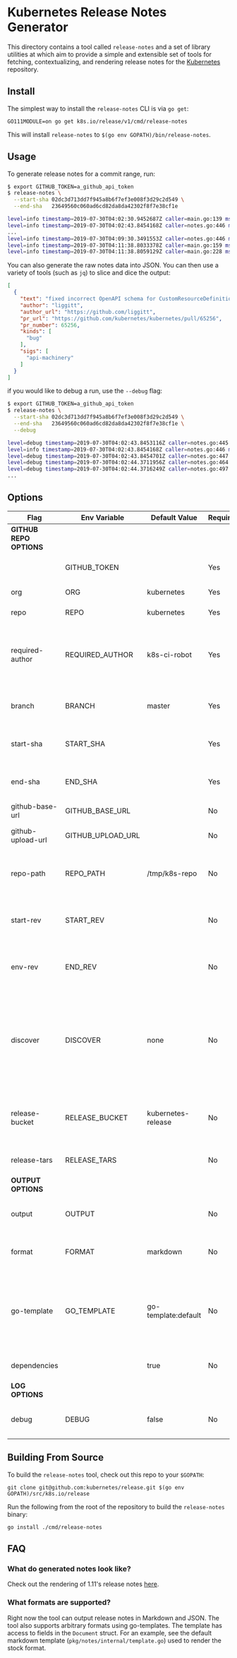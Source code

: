 # Kubernetes Release Notes Generator

This directory contains a tool called `release-notes` and a set of library utilities at which aim to provide a simple and extensible set of tools for fetching, contextualizing, and rendering release notes for the [Kubernetes](https://github.com/kubernetes/kubernetes) repository.

## Install

The simplest way to install the `release-notes` CLI is via `go get`:

```
GO111MODULE=on go get k8s.io/release/v1/cmd/release-notes
```

This will install `release-notes` to `$(go env GOPATH)/bin/release-notes`.

## Usage

To generate release notes for a commit range, run:

```bash
$ export GITHUB_TOKEN=a_github_api_token
$ release-notes \
  --start-sha 02dc3d713dd7f945a8b6f7ef3e008f3d29c2d549 \
  --end-sha   23649560c060ad6cd82da8da42302f8f7e38cf1e

level=info timestamp=2019-07-30T04:02:30.9452687Z caller=main.go:139 msg="fetching all commits. this might take a while..."
level=info timestamp=2019-07-30T04:02:43.8454168Z caller=notes.go:446 msg="[1/1679 - 0.06%]"
...
level=info timestamp=2019-07-30T04:09:30.3491553Z caller=notes.go:446 msg="[1679/1679 - 100.00%]"
level=info timestamp=2019-07-30T04:11:38.8033378Z caller=main.go:159 msg="got the commits, performing rendering"
level=info timestamp=2019-07-30T04:11:38.8059129Z caller=main.go:228 msg="release notes written to file" path=/tmp/release-notes-509576676 format=markdown
```

You can also generate the raw notes data into JSON. You can then use a variety of tools (such as `jq`) to slice and dice the output:

```json
[
  {
    "text": "fixed incorrect OpenAPI schema for CustomResourceDefinition objects",
    "author": "liggitt",
    "author_url": "https://github.com/liggitt",
    "pr_url": "https://github.com/kubernetes/kubernetes/pull/65256",
    "pr_number": 65256,
    "kinds": [
      "bug"
    ],
    "sigs": [
      "api-machinery"
    ]
  }
]
```

if you would like to debug a run, use the `--debug` flag:

```bash
$ export GITHUB_TOKEN=a_github_api_token
$ release-notes \
  --start-sha 02dc3d713dd7f945a8b6f7ef3e008f3d29c2d549 \
  --end-sha   23649560c060ad6cd82da8da42302f8f7e38cf1e \
  --debug 

level=debug timestamp=2019-07-30T04:02:43.8453116Z caller=notes.go:445 msg=################################################
level=info timestamp=2019-07-30T04:02:43.8454168Z caller=notes.go:446 msg="[1/1679 - 0.06%]"
level=debug timestamp=2019-07-30T04:02:43.8454701Z caller=notes.go:447 msg="Processing commit" func=ListCommitsWithNotes sha=23649560c060ad6cd82da8da42302f8f7e38cf1e
level=debug timestamp=2019-07-30T04:02:44.3711956Z caller=notes.go:464 msg="Obtaining PR associated with commit sha '23649560c060ad6cd82da8da42302f8f7e38cf1e'." func=ListCommitsWithNotes prno=80301 prbody="**What type of PR is this?**\r\n> Uncomment only one ` /kind <>` line, hit enter to put that in a new line, and remove leading whitespaces from that line:\r\n>\r\n> /kind api-change\r\n> /kind bug\r\n\r\n/kind cleanup\r\n\r\n> /kind design\r\n> /kind documentation\r\n> /kind failing-test\r\n> /kind feature\r\n> /kind flake\r\n\r\n**What this PR does / why we need it**:\r\n\r\nBased on the feedback from https://docs.google.com/document/d/1g5Aqa0BncQGRedSJH0TJQWq3mw3VxpJ_ufO1qokJ1LE we have decided to rename the `preferred` policy of the `TopologyManager` to `best-effort`.  The reasoning for this is outlined in the document.\r\n\r\nSince this change is coming before the `TopologyManager` was ever part of a release, this does not introduce a user-facing change.\r\n\r\n**Does this PR introduce a user-facing change?**:\r\n<!--\r\nIf no, just write \"NONE\" in the release-note block below.\r\nIf yes, a release note is required:\r\nEnter your extended release note in the block below. If the PR requires additional action from users switching to the new release, include the string \"action required\".\r\n-->\r\n```release-note\r\nNONE\r\n```"
level=debug timestamp=2019-07-30T04:02:44.3716249Z caller=notes.go:497 msg="Excluding notes for PR based on the exclusion filter." func=ListCommitsWithNotes filter="(?i)```(release-note\\s*)?('|\")?(none|n/a)?('|\")?\\s*```"
...
```

## Options

| Flag                    | Env Variable    | Default Value       | Required | Description                                                                                                                       |
| ----------------------- | --------------- | ------------------- | -------- | --------------------------------------------------------------------------------------------------------------------------------- |
| **GITHUB REPO OPTIONS** |
|                         | GITHUB_TOKEN    |                     | Yes      | A personal GitHub access token                                                                                                    |
| org                     | ORG             | kubernetes          | Yes      | Name of GitHub organization                                                                                                       |
| repo                    | REPO            | kubernetes          | Yes      | Name of GitHub repository                                                                                                         |
| required-author         | REQUIRED_AUTHOR | k8s-ci-robot        | Yes      | Only commits from this GitHub user are considered. Set to empty string to include all users                                       |
| branch                  | BRANCH          | master              | Yes      | The GitHub repository branch to scrape                                                                                            |
| start-sha               | START_SHA       |                     | Yes      | The commit hash to start processing from (inclusive)                                                                              |
| end-sha                 | END_SHA         |                     | Yes      | The commit hash to end processing at (inclusive)                                                                                  |
| github-base-url         | GITHUB_BASE_URL |                     | No       | The base URL of Github              |
| github-upload-url       | GITHUB_UPLOAD_URL |                   | No       | The upload URL of enterprise Github |
| repo-path               | REPO_PATH       | /tmp/k8s-repo       | No       | Path to a local Kubernetes repository, used only for tag discovery                                                                |
| start-rev               | START_REV       |                     | No       | The git revision to start at. Can be used as alternative to start-sha                                                             |
| env-rev                 | END_REV         |                     | No       | The git revision to end at. Can be used as alternative to end-sha                                                                 |
| discover                | DISCOVER        | none                | No       | The revision discovery mode for automatic revision retrieval (options: none, mergebase-to-latest, patch-to-patch, patch-to-latest, minor-to-minor) |
| release-bucket          | RELEASE_BUCKET  | kubernetes-release  | No       | Specify gs bucket to point to in generated notes (default "kubernetes-release")                                                   |
| release-tars            | RELEASE_TARS    |                     | No       | Directory of tars to sha512 sum for display                                                                                       |
| **OUTPUT OPTIONS**      |
| output                  | OUTPUT          |                     | No       | The path where the release notes will be written                                                                                  |
| format                  | FORMAT          | markdown            | No       | The format for notes output (options: json, markdown)                                                                             |
| go-template             | GO_TEMPLATE     | go-template:default | No       | The go template if `--format=markdown` (options: go-template:default, go-template:inline:<template-string> go-template:<file.template>) |
| dependencies            |                 | true                | No       | Add dependency report                                                                                                             |
| **LOG OPTIONS**         |
| debug                   | DEBUG           | false               | No       | Enable debug logging (options: true, false)                                                                                       |

## Building From Source

To build the `release-notes` tool, check out this repo to your `$GOPATH`:

```
git clone git@github.com:kubernetes/release.git $(go env GOPATH)/src/k8s.io/release
```

Run the following from the root of the repository to build the `release-notes` binary:

```
go install ./cmd/release-notes
```

## FAQ

### What do generated notes look like?

Check out the rendering of 1.11's release notes [here](https://gist.github.com/marpaia/acfdb889f362195bb683e9e09ce196bc).

### What formats are supported?

Right now the tool can output release notes in Markdown and JSON. The tool
also supports arbitrary formats using go-templates. The template has access
to fields in the `Document` struct. For an example, see the default markdown
template (`pkg/notes/internal/template.go`) used to render the stock format.

